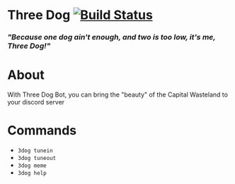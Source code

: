 # Three Dog [![Build Status](https://travis-ci.org/Pragma8123/three-dog.svg?branch=master)](https://travis-ci.org/Pragma8123/three-dog)
### _"Because one dog ain't enough, and two is too low, it's me, Three Dog!"_

# About
With Three Dog Bot, you can bring the "beauty" of the Capital Wasteland to your discord server

# Commands
* `3dog tunein`
* `3dog tuneout`
* `3dog meme`
* `3dog help`
